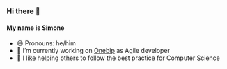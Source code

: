 ### Hi there 👋

#### My name is Simone
- 😄 Pronouns: he/him
- 🔭 I’m currently working on [Onebip](https://github.com/onebip) as Agile developer
- 👯 I like helping others to follow the best practice for Computer Science
